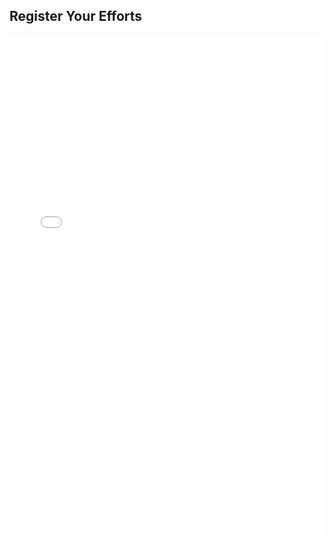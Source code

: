 ## Register Your Efforts
<div class="form-container">
    <div class="embed-container">
        <iframe
            name="survey123webform"
            width="600"
            height="600"
            frameborder="0"
            marginheight="0"
            marginwidth="0"
            title="Arkansas Pollinator Habitat Survey"
            src="//survey123.arcgis.com/share/7a4516e7f8d2415d854e890b3fae844a?open=menu"
            allow="geolocation https://survey123.arcgis.com; camera https://survey123.arcgis.com">
        </iframe>
    </div>
    <script>
    var survey123webform = document.getElementsByName('survey123webform')[0];
    window.addEventListener("message",e=>{if(e.data){var t=JSON.parse(e.data);"survey123:onFormLoaded"===t.event&&t.contentHeight&&(survey123webform.parentNode.style.height=t.contentHeight+"px")&&(survey123webform.parentNode.style["padding-bottom"]="unset")}});</script>
</div>

<style scoped>
.embed-container {
    position: relative;
    height: 400px;
    padding-bottom:80%;
    max-width: 100%;
}
.embed-container iframe,
.embed-container object,
.embed-container iframe {
    position: absolute;
    top: 0;
    left: 0;
    width: 100%;
    height: 100%;
}
small {
    position: absolute;
    z-index: 40;
    bottom: 0;
    margin-bottom: -15px;
}
</style>